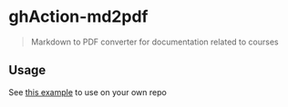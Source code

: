 # ghAction-md2pdf

> Markdown to PDF converter for documentation related to courses

## Usage

See [this example](action.yml.sample) to use on your own repo
